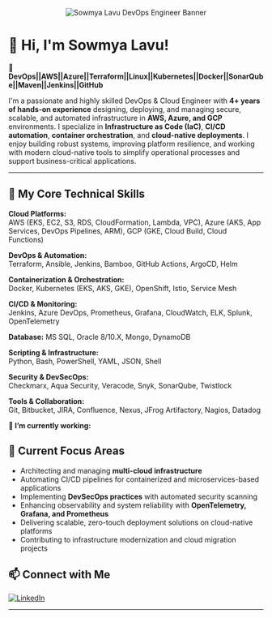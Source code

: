 <p align="center">
  <img src="your-banner-image-url-here" alt="Sowmya Lavu DevOps Engineer Banner" />
</p>

# 👋 Hi, I'm Sowmya Lavu!

🚀 **DevOps||AWS||Azure||Terraform||Linux||Kubernetes||Docker||SonarQube||Maven||Jenkins||GitHub**

I'm a passionate and highly skilled DevOps & Cloud Engineer with **4+ years of hands-on experience** designing, deploying, and managing secure, scalable, and automated infrastructure in **AWS, Azure, and GCP** environments. I specialize in **Infrastructure as Code (IaC)**, **CI/CD automation**, **container orchestration**, and **cloud-native deployments**. I enjoy building robust systems, improving platform resilience, and working with modern cloud-native tools to simplify operational processes and support business-critical applications.

---

## 📌 My Core Technical Skills

**Cloud Platforms:**  
AWS (EKS, EC2, S3, RDS, CloudFormation, Lambda, VPC), 
Azure (AKS, App Services, DevOps Pipelines, ARM), 
GCP (GKE, Cloud Build, Cloud Functions)

**DevOps & Automation:**  
Terraform, Ansible, Jenkins, Bamboo, GitHub Actions, ArgoCD, Helm

**Containerization & Orchestration:**  
Docker, Kubernetes (EKS, AKS, GKE), OpenShift, Istio, Service Mesh

**CI/CD & Monitoring:**  
Jenkins, Azure DevOps, Prometheus, Grafana, CloudWatch, ELK, Splunk, OpenTelemetry

**Database:**
MS SQL, Oracle 8/10.X, Mongo, DynamoDB

**Scripting & Infrastructure:**  
Python, Bash, PowerShell, YAML, JSON, Shell

**Security & DevSecOps:**  
Checkmarx, Aqua Security, Veracode, Snyk, SonarQube, Twistlock

**Tools & Collaboration:**  
Git, Bitbucket, JIRA, Confluence, Nexus, JFrog Artifactory, Nagios, Datadog

**🔭 I’m currently working:**



## 🔧 Current Focus Areas

- Architecting and managing **multi-cloud infrastructure**
- Automating CI/CD pipelines for containerized and microservices-based applications
- Implementing **DevSecOps practices** with automated security scanning
- Enhancing observability and system reliability with **OpenTelemetry, Grafana, and Prometheus**
- Delivering scalable, zero-touch deployment solutions on cloud-native platforms
- Contributing to infrastructure modernization and cloud migration projects
  


## 📫 Connect with Me

[![LinkedIn](https://img.shields.io/badge/LinkedIn-Connect-blue?style=for-the-badge&logo=linkedin)](https://www.linkedin.com/in/srisowmyalavu03)

---

